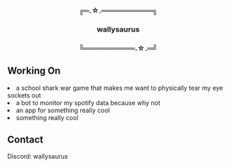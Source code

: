<div align="center">
<h3>╔═.☆.══════════╗</h3>
<h3>wallysaurus</h3>
<h3>╚══════════.☆.═╝</h3>
</div>
<h2>Working On</h2>
<li /> a school shark war game that makes me want to physically tear my eye sockets out
<li /> a bot to monitor my spotify data because why not
<li /> an app for something really cool
<li /> something really cool
<h2>Contact</h2>
Discord: wallysaurus
